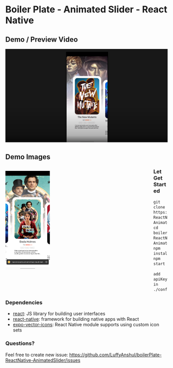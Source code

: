 # Boiler Plate - Animated Slider - React Native

## Demo / Preview Video

[![Youtube Video Demo](/imagesDemo/youtube.png)](https://youtu.be/pepXRs3HYqk)

## Demo Images

<p style="float: left">
    <img src="/imagesDemo/img.jpg" width="30%" />
</p>


### Let Get Started

    git clone https://github.com/LuffyAnshul/boilerPlate-ReactNative-AnimatedSlider.git
    cd boilerPlate-ReactNative-AnimatedSlider
    npm install
    npm start
    
    add apiKey in ./config.js

### Dependencies

- [react](https://github.com/facebook/react): JS library for building user interfaces
- [react-native](https://github.com/facebook/react-native): framework for building native apps with React
- [expo-vector-icons](https://github.com/expo/vector-icons): React Native module supports using custom icon sets

### Questions? 

Feel free to create new issue: https://github.com/LuffyAnshul/boilerPlate-ReactNative-AnimatedSlider/issues
